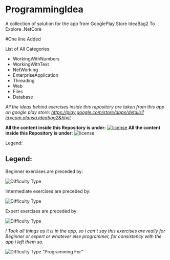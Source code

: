 # ProgrammingIdea
A collection of solution for the app from GooglePlay Store IdeaBag2 To Explore .NetCore

#One line Added

List of All Categories: 

  + WorkingWithNumbers
  + WorkingWithText
  + NetWorking
  + EnterpriseApplication
  + Threading
  + Web
  + Files
  + Database


*All the ideas behind exercises inside this repository are taken from this app on google play store: 
https://play.google.com/store/apps/details?id=com.alansa.ideabag2&hl=it*
 
**All the content inside this Repository is under:** [![license](https://img.shields.io/github/license/mashape/apistatus.svg?style=flat-square)]()
**All the content inside this Repository is under:** ![license](https://img.shields.io/github/license/mashape/apistatus.svg?style=flat-square)


Legend:

## Legend:

Beginner exercises are preceded by: 

![Difficulty Type](https://img.shields.io/badge/Difficulty-Beginner-green.svg)

Intermediate exercises are preceded by: 

![Difficulty Type](https://img.shields.io/badge/Difficulty-Intermediate-orange.svg)

Expert exercises are preceded by: 

![Difficulty Type](https://img.shields.io/badge/Difficulty-expert-red.svg)

_I Took all things as it is in the app, so i can't say this exercises are really for Beginner or expert or whatever else programmer, for consistency with the app i left them so._

![Difficulty Type](https://img.shields.io/badge/Programming%20For-Passion%20and%20Joy-blue.svg) "Programming For" 


